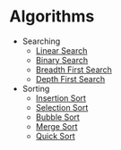 # Algorithms

- Searching
    - [Linear Search](src/main/java/io/techinterview/algo/search/LinearSearch.java)
    - [Binary Search](src/main/java/io/techinterview/algo/search/BinarySearch.java)
    - [Breadth First Search](src/main/java/io/techinterview/algo/search/BreathFirstSearch.java)
    - [Depth First Search](src/main/java/io/techinterview/algo/search/DepthFirstSearch.java)
- Sorting
    - [Insertion Sort](src/main/java/io/techinterview/algo/sort/InsertionSort.java)
    - [Selection Sort](src/main/java/io/techinterview/algo/sort/SelectionSort.java)
    - [Bubble Sort](src/main/java/io/techinterview/algo/sort/BubbleSort.java)
    - [Merge Sort](src/main/java/io/techinterview/algo/sort/MergeSort.java)
    - [Quick Sort](src/main/java/io/techinterview/algo/sort/QuickSort.java)